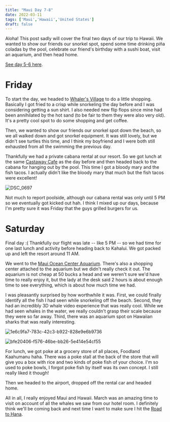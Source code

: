 ```yaml
---
title: "Maui Day 7-8"
date: 2022-03-11
tags: ['Maui','Hawaii','United States']
draft: false
---
```


Aloha! This post sadly will cover the final two days of our trip to Hawaii. We wanted to show our friends our snorkel spot, spend some time drinking piña coladas by the pool, celebrate our friend's birthday with a sushi boat, visit an aquarium, and then head home.

[See day 5-6 here](/trips/hawaii/maui_2022_day_5/).

Friday
===
To start the day, we headed to [Whaler's Village](https://www.whalersvillage.com/en.html) to do a little shopping. Basically I got fried to a crisp while snorkeling the day before and I was considering getting a sun shirt. I also needed new flip flops since mine had been annihilated by the hot sand (to be fair to them they were also very old). It's a pretty cool spot to do some shopping and get coffee.

Then, we wanted to show our friends our snorkel spot down the beach, so we all walked down and got snorkel equipment. It was still lovely, but we didn't see turtles this time, and I think my boyfriend and I were both still exhausted from all the swimming the previous day. 

Thankfully we had a private cabana rental at our resort. So we got lunch at the same [Castaway Cafe](https://www.cohnrestaurants.com/castawaycafe) as the day before and then headed back to the cabana for hanging out by the pool. This time I got a bloody mary and the fish tacos. I actually didn't like the bloody mary that much but the fish tacos were excellent!

![DSC_0697](/images/DSC_0697.png)

Not much to report poolside, although our cabana rental was only until 5 PM so we eventually got kicked out hah. I think I mixed up our days, because I'm pretty sure it was Friday that the guys grilled burgers for us.

Saturday
===
Final day :( Thankfully our flight was late -- like 5 PM -- so we had time for one last lunch and activity before heading back to Kahalui. We got packed up and left the resort around 11 AM.

We went to the [Maui Ocean Center Aquarium](https://mauioceancenter.com/). There's also a shopping center attached to the aquarium but we didn't really check it out. The aquarium is not cheap at 50 bucks a head and we weren't sure we'd have time to really enjoy it, but the lady at the desk said 2 hours is about enough time to see everything, which is about how much time we had. 

I was pleasantly surprised by how worthwhile it was. First, we could finally identify all the fish I had seen while snorkeling off the beach. Second, they had an incredibly 3D whale video experience that was really cool. While we had seen whales in the water, we really couldn't grasp their scale because they were so far away. Third, there was an aquarium spot on Hawaiian sharks that was really interesting.

![1e6c9fa7-783c-42c3-b922-828e9e6b9736](/images/1e6c9fa7-783c-42c3-b922-828e9e6b9736.png)

![bfe20406-f576-46be-bb26-5e414e54cf55](/images/bfe20406-f576-46be-bb26-5e414e54cf55.png)

For lunch, we got poke at a grocery store of all places, Foodland Kaahumanu haha. There was a poke stall at the back of the store that will give you a box with rice and two kinds of poke fish of your choice. I'm so used to poke bowls, I forgot poke fish by itself was its own concept. I still really liked it though!

Then we headed to the airport, dropped off the rental car and headed home. 

All in all, I really enjoyed Maui and Hawaii. March was an amazing time to visit on account of all the whales we saw from our hotel room. I definitely think we'll be coming back and next time I want to make sure I hit the [Road to Hana](https://www.hawaii-guide.com/maui/sights/road-to-hana).